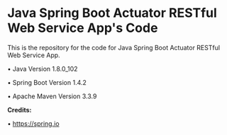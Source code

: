 Java Spring Boot Actuator RESTful Web Service App's Code
========================================================

This is the repository for the code for Java Spring Boot Actuator RESTful Web Service App. 

• Java Version 1.8.0_102

• Spring Boot Version 1.4.2

• Apache Maven Version 3.3.9

**Credits:**

• https://spring.io
